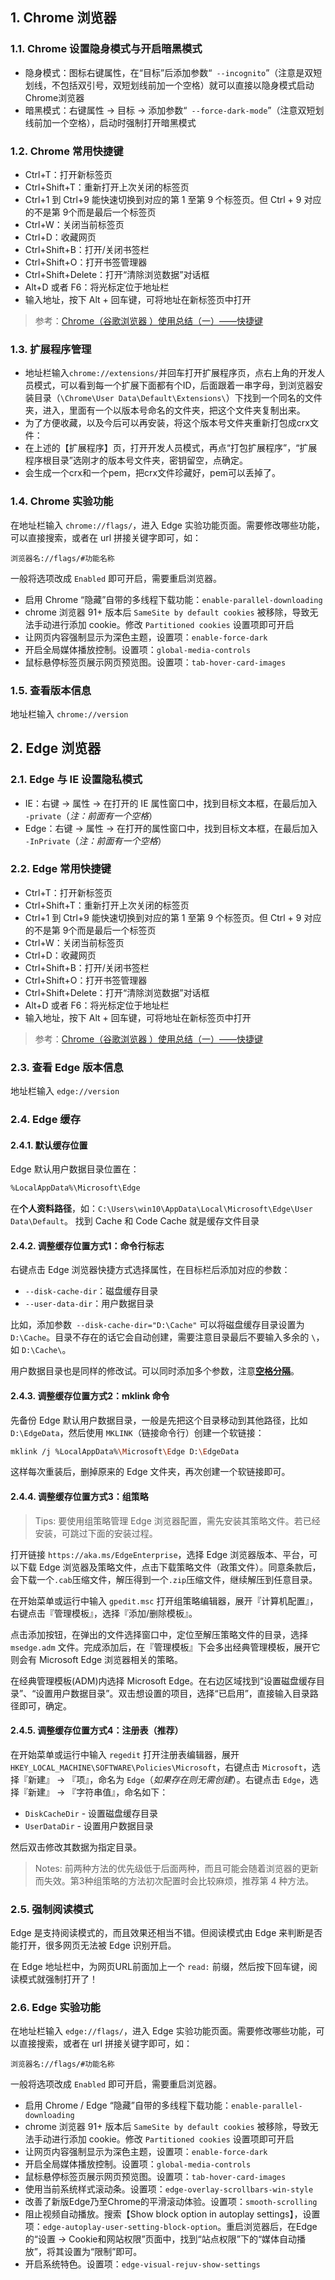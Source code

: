 ## 1. Chrome 浏览器

### 1.1. Chrome 设置隐身模式与开启暗黑模式

- 隐身模式：图标右键属性，在“目标”后添加参数“` --incognito`”（注意是双短划线，不包括双引号，双短划线前加一个空格）就可以直接以隐身模式启动Chrome浏览器
- 暗黑模式：右键属性 -> 目标 -> 添加参数“` --force-dark-mode`”（注意双短划线前加一个空格），启动时强制打开暗黑模式

### 1.2. Chrome 常用快捷键

- Ctrl+T：打开新标签页
- Ctrl+Shift+T：重新打开上次关闭的标签页
- Ctrl+1 到 Ctrl+9 能快速切换到对应的第 1 至第 9 个标签页。但 Ctrl + 9 对应的不是第 9个而是最后一个标签页
- Ctrl+W：关闭当前标签页
- Ctrl+D：收藏网页
- Ctrl+Shift+B：打开/关闭书签栏
- Ctrl+Shift+O：打开书签管理器
- Ctrl+Shift+Delete：打开“清除浏览数据”对话框
- Alt+D 或者 F6：将光标定位于地址栏
- 输入地址，按下 Alt + 回车键，可将地址在新标签页中打开

> 参考：[Chrome（谷歌浏览器 ）使用总结（一）——快捷键](https://juejin.cn/post/6844903573717778439)

### 1.3. 扩展程序管理

- 地址栏输入`chrome://extensions/`并回车打开扩展程序页，点右上角的开发人员模式，可以看到每一个扩展下面都有个ID，后面跟着一串字母，到浏览器安装目录（`\Chrome\User Data\Default\Extensions\`）下找到一个同名的文件夹，进入，里面有一个以版本号命名的文件夹，把这个文件夹复制出来。
- 为了方便收藏，以及今后可以再安装，将这个版本号文件夹重新打包成crx文件：
- 在上述的【扩展程序】页，打开开发人员模式，再点“打包扩展程序”，“扩展程序根目录”选刚才的版本号文件夹，密钥留空，点确定。
- 会生成一个crx和一个pem，把crx文件珍藏好，pem可以丢掉了。

### 1.4. Chrome 实验功能

在地址栏输入 `chrome://flags/`，进入 Edge 实验功能页面。需要修改哪些功能，可以直接搜索，或者在 url 拼接关键字即可，如：

```
浏览器名://flags/#功能名称
```

一般将选项改成 `Enabled` 即可开启，需要重启浏览器。

- 启用 Chrome “隐藏”自带的多线程下载功能：`enable-parallel-downloading`
- chrome 浏览器 91+ 版本后 `SameSite by default cookies` 被移除，导致无法手动进行添加 cookie。修改 `Partitioned cookies` 设置项即可开启
- 让网页内容强制显示为深色主题，设置项：`enable-force-dark`
- 开启全局媒体播放控制。设置项：`global-media-controls`
- 鼠标悬停标签页展示网页预览图。设置项：`tab-hover-card-images`

### 1.5. 查看版本信息

地址栏输入 `chrome://version`

## 2. Edge 浏览器

### 2.1. Edge 与 IE 设置隐私模式

- IE：右键 -> 属性 -> 在打开的 IE 属性窗口中，找到目标文本框，在最后加入` -private`（*注：前面有一个空格*）
- Edge：右键 -> 属性 -> 在打开的属性窗口中，找到目标文本框，在最后加入` -InPrivate`（*注：前面有一个空格*）

### 2.2. Edge 常用快捷键

- Ctrl+T：打开新标签页
- Ctrl+Shift+T：重新打开上次关闭的标签页
- Ctrl+1 到 Ctrl+9 能快速切换到对应的第 1 至第 9 个标签页。但 Ctrl + 9 对应的不是第 9个而是最后一个标签页
- Ctrl+W：关闭当前标签页
- Ctrl+D：收藏网页
- Ctrl+Shift+B：打开/关闭书签栏
- Ctrl+Shift+O：打开书签管理器
- Ctrl+Shift+Delete：打开“清除浏览数据”对话框
- Alt+D 或者 F6：将光标定位于地址栏
- 输入地址，按下 Alt + 回车键，可将地址在新标签页中打开

> 参考：[Chrome（谷歌浏览器 ）使用总结（一）——快捷键](https://juejin.cn/post/6844903573717778439)

### 2.3. 查看 Edge 版本信息

地址栏输入 `edge://version`

### 2.4. Edge 缓存

#### 2.4.1. 默认缓存位置

Edge 默认用户数据目录位置在：

```bash
%LocalAppData%\Microsoft\Edge
```

在**个人资料路径**，如：`C:\Users\win10\AppData\Local\Microsoft\Edge\User Data\Default`。 找到 Cache 和 Code Cache 就是缓存文件目录

#### 2.4.2. 调整缓存位置方式1：命令行标志

右键点击 Edge 浏览器快捷方式选择属性，在目标栏后添加对应的参数：

- `--disk-cache-dir`：磁盘缓存目录
- `--user-data-dir`：用户数据目录

比如，添加参数` --disk-cache-dir="D:\Cache"` 可以将磁盘缓存目录设置为 `D:\Cache`。目录不存在的话它会自动创建，需要注意目录最后不要输入多余的 `\`，如 `D:\Cache\`。

用户数据目录也是同样的修改试。可以同时添加多个参数，注意<u>**空格分隔**</u>。

#### 2.4.3. 调整缓存位置方式2：mklink 命令

先备份 Edge 默认用户数据目录，一般是先把这个目录移动到其他路径，比如 `D:\EdgeData`，然后使用 `MKLINK`（链接命令行）创建一个软链接：

```bash
mklink /j %LocalAppData%\Microsoft\Edge D:\EdgeData
```

这样每次重装后，删掉原来的 Edge 文件夹，再次创建一个软链接即可。

#### 2.4.4. 调整缓存位置方式3：组策略

> Tips: 要使用组策略管理 Edge 浏览器配置，需先安装其策略文件。若已经安装，可跳过下面的安装过程。

打开链接 `https://aka.ms/EdgeEnterprise`，选择 Edge 浏览器版本、平台，可以下载 Edge 浏览器及策略文件，点击下载策略文件（政策文件）。同意条款后，会下载一个`.cab`压缩文件，解压得到一个`.zip`压缩文件，继续解压到任意目录。

在开始菜单或运行中输入 `gpedit.msc` 打开组策略编辑器，展开『计算机配置』，右键点击『管理模板』，选择『添加/删除模板』。

点击添加按钮，在弹出的文件选择窗口中，定位至解压策略文件的目录，选择 `msedge.adm` 文件。完成添加后，在『管理模板』下会多出经典管理模板，展开它则会有 Microsoft Edge 浏览器相关的策略。

在经典管理模板(ADM)内选择 Microsoft Edge。在右边区域找到“设置磁盘缓存目录”、“设置用户数据目录”。双击想设置的项目，选择“已启用”，直接输入目录路径即可，确定。

#### 2.4.5. 调整缓存位置方式4：注册表（推荐）

在开始菜单或运行中输入 `regedit` 打开注册表编辑器，展开 `HKEY_LOCAL_MACHINE\SOFTWARE\Policies\Microsoft`，右键点击 `Microsoft`，选择『新建』 -> 『项』，命名为 `Edge`（*如果存在则无需创建*）。右键点击 `Edge`，选择『新建』 -> 『字符串值』，命名如下：

- `DiskCacheDir` - 设置磁盘缓存目录
- `UserDataDir` - 设置用户数据目录

然后双击修改其数据为指定目录。

> Notes: 前两种方法的优先级低于后面两种，而且可能会随着浏览器的更新而失效。第3种组策略的方法初次配置时会比较麻烦，推荐第 4 种方法。

### 2.5. 强制阅读模式

Edge 是支持阅读模式的，而且效果还相当不错。但阅读模式由 Edge 来判断是否能打开，很多网页无法被 Edge 识别开启。

在 Edge 地址栏中，为网页URL前面加上一个 `read:` 前缀，然后按下回车键，阅读模式就强制打开了！

### 2.6. Edge 实验功能

在地址栏输入 `edge://flags/`，进入 Edge 实验功能页面。需要修改哪些功能，可以直接搜索，或者在 url 拼接关键字即可，如：

```
浏览器名://flags/#功能名称
```

一般将选项改成 `Enabled` 即可开启，需要重启浏览器。

- 启用 Chrome / Edge “隐藏”自带的多线程下载功能：`enable-parallel-downloading`
- chrome 浏览器 91+ 版本后 `SameSite by default cookies` 被移除，导致无法手动进行添加 cookie。修改 `Partitioned cookies` 设置项即可开启
- 让网页内容强制显示为深色主题，设置项：`enable-force-dark`
- 开启全局媒体播放控制。设置项：`global-media-controls`
- 鼠标悬停标签页展示网页预览图。设置项：`tab-hover-card-images`
- 使用当前系统样式滚动条。设置项：`edge-overlay-scrollbars-win-style`
- 改善了新版Edge乃至Chrome的平滑滚动体验。设置项：`smooth-scrolling`
- 阻止视频自动播放。搜索【Show block option in autoplay settings】，设置项：`edge-autoplay-user-setting-block-option`。重启浏览器后，在Edge的“设置 -> Cookie和网站权限”页面中，找到“站点权限”下的“媒体自动播放”，将其设置为“限制”即可。
- 开启系统特色。设置项：`edge-visual-rejuv-show-settings`

